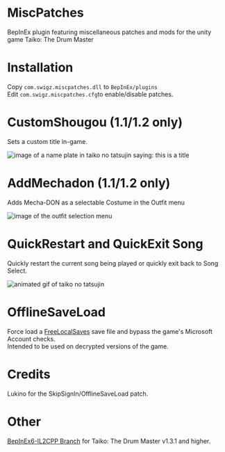 # MiscPatches
BepInEx plugin featuring miscellaneous patches and mods for the unity game Taiko: The Drum Master

# Installation
Copy `com.swigz.miscpatches.dll` to `BepInEx/plugins`  
Edit `com.swigz.miscpatches.cfg`to enable/disable patches.

# CustomShougou (1.1/1.2 only)  
Sets a custom title in-game.  

![image of a name plate in taiko no tatsujin saying: this is a title](https://i.imgur.com/r1mua9U.png)

# AddMechadon (1.1/1.2 only)  
Adds Mecha-DON as a selectable Costume in the Outfit menu

![image of the outfit selection menu](https://i.imgur.com/GIiFnTQ.png)

# QuickRestart and QuickExit Song
Quickly restart the current song being played or quickly exit back to Song Select.

![animated gif of taiko no tatsujin](https://i.giphy.com/media/CGKQn5d5bm184P3SfY/giphy.webp)

# OfflineSaveLoad
Force load a [FreeLocalSaves](https://github.com/Sanae6/FreeLocalSaves/releases/latest) save file and bypass the game's Microsoft Account checks.  
Intended to be used on decrypted versions of the game.

# Credits 
Lukino for the SkipSignIn/OfflineSaveLoad patch.

# Other
 [BepInEx6-IL2CPP Branch](https://github.com/swigz27/MiscPatches/tree/BepInEx6-IL2CPP) for Taiko: The Drum Master v1.3.1 and higher.
